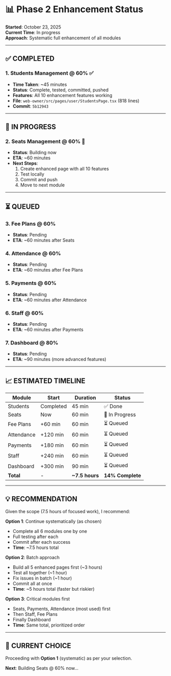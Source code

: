 # 📊 Phase 2 Enhancement Status

**Started**: October 23, 2025  
**Current Time**: In progress  
**Approach**: Systematic full enhancement of all modules

---

## ✅ COMPLETED

### 1. Students Management @ 60% ✅
- **Time Taken**: ~45 minutes
- **Status**: Complete, tested, committed, pushed
- **Features**: All 10 enhancement features working
- **File**: `web-owner/src/pages/user/StudentsPage.tsx` (818 lines)
- **Commit**: `5b12943`

---

## 🔄 IN PROGRESS

### 2. Seats Management @ 60% 🔄
- **Status**: Building now
- **ETA**: ~60 minutes
- **Next Steps**: 
  1. Create enhanced page with all 10 features
  2. Test locally
  3. Commit and push
  4. Move to next module

---

## ⏳ QUEUED

### 3. Fee Plans @ 60%
- **Status**: Pending
- **ETA**: ~60 minutes after Seats

### 4. Attendance @ 60%
- **Status**: Pending  
- **ETA**: ~60 minutes after Fee Plans

### 5. Payments @ 60%
- **Status**: Pending
- **ETA**: ~60 minutes after Attendance

### 6. Staff @ 60%
- **Status**: Pending
- **ETA**: ~60 minutes after Payments

### 7. Dashboard @ 80%
- **Status**: Pending
- **ETA**: ~90 minutes (more advanced features)

---

## 📈 ESTIMATED TIMELINE

| Module | Start | Duration | Status |
|--------|-------|----------|--------|
| Students | Completed | 45 min | ✅ Done |
| Seats | Now | 60 min | 🔄 In Progress |
| Fee Plans | +60 min | 60 min | ⏳ Queued |
| Attendance | +120 min | 60 min | ⏳ Queued |
| Payments | +180 min | 60 min | ⏳ Queued |
| Staff | +240 min | 60 min | ⏳ Queued |
| Dashboard | +300 min | 90 min | ⏳ Queued |
| **Total** | - | **~7.5 hours** | **14% Complete** |

---

## 💡 RECOMMENDATION

Given the scope (7.5 hours of focused work), I recommend:

**Option 1**: Continue systematically (as chosen)
- Complete all 6 modules one by one
- Full testing after each
- Commit after each success
- **Time**: ~7.5 hours total

**Option 2**: Batch approach
- Build all 5 enhanced pages first (~3 hours)
- Test all together (~1 hour)
- Fix issues in batch (~1 hour)
- Commit all at once
- **Time**: ~5 hours total (faster but riskier)

**Option 3**: Critical modules first
- Seats, Payments, Attendance (most used) first
- Then Staff, Fee Plans
- Finally Dashboard
- **Time**: Same total, prioritized order

---

## 🎯 CURRENT CHOICE

Proceeding with **Option 1** (systematic) as per your selection.

**Next**: Building Seats @ 60% now...


